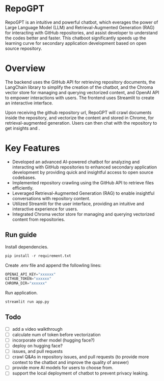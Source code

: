 # RepoGPT

RepoGPT is an intuitive and powerful chatbot, which everages the power of Large Language Model (LLM) and Retrieval-Augmented Generation (RAG) for interacting with GitHub repositories, and assist developer to understand the codes better and faster. This chatboot significantly speeds up the learning curve for secondary application development based on open source repository.

# Overview

The backend uses the GitHub API for retrieving repository documents, the LangChain library to simplify the creation of the chatbot, and the Chroma vector store for managing and querying vectorized content, and OpenAI API to empower interactions with users. The frontend uses Streamlit to create an interactive interface.

Upon receiving the github repository url, RepoGPT will crawl documents inside the repository, and vectorize the content and stored in Chrome, for retrieval-augmented generation. Users can then chat with the repository to get insights and .

# Key Features

- Developed an advanced AI-powered chatbot for analyzing and interacting with GitHub repositories to enhanced secondary application development by providing quick and insightful access to open source codebases.
- Implemented repository crawling using the GitHub API to retrieve files efficiently.
- Leveraged Retrieval-Augmented Generation (RAG) to enable insightful conversations with repository content.
- Utilized Streamlit for the user interface, providing an intuitive and interactive experience for users.
- Integrated Chroma vector store for managing and querying vectorized content from repositories.

## Run guide

Install dependencies.

```python
pip install -r requirement.txt
```

Create .env file and append the followling lines:

```python
OPENAI_API_KEY="xxxxxx"
GITHUB_TOKEN="xxxxxx"
CHROMA_DIR="xxxxxx"

```

Run application.

```python
streamlit run app.py
```

## Todo

- [ ] add a video walkthrough
- [ ] calculate num of token before vectorization
- [ ] incorporate other model (hugging face?)
- [ ] deploy on hugging face?
- [ ] issues, and pull requests
- [ ] crawl Q&As in repository issues, and pull requests (to provide more context to the chatbot and improve the quality of answer)
- [ ] provide more AI models for users to choose from.
- [ ] support the local deployment of chatbot to prevent privacy leaking.
